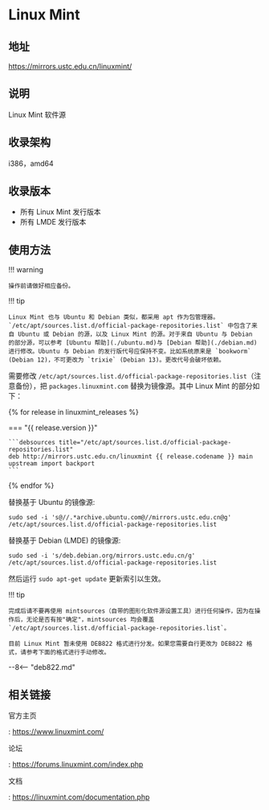 # Linux Mint

## 地址

<https://mirrors.ustc.edu.cn/linuxmint/>

## 说明

Linux Mint 软件源

## 收录架构

i386，amd64

## 收录版本

- 所有 Linux Mint 发行版本
- 所有 LMDE 发行版本

## 使用方法

!!! warning

    操作前请做好相应备份。

!!! tip

    Linux Mint 也与 Ubuntu 和 Debian 类似，都采用 apt 作为包管理器。`/etc/apt/sources.list.d/official-package-repositories.list` 中包含了来自 Ubuntu 或 Debian 的源，以及 Linux Mint 的源。对于来自 Ubuntu 与 Debian 的部分源，可以参考 [Ubuntu 帮助](./ubuntu.md)与 [Debian 帮助](./debian.md)进行修改。Ubuntu 与 Debian 的发行版代号应保持不变。比如系统原来是 `bookworm` (Debian 12)，不可更改为 `trixie` (Debian 13)。更改代号会破坏依赖。

需要修改 `/etc/apt/sources.list.d/official-package-repositories.list`（注意备份），把 `packages.linuxmint.com` 替换为镜像源。其中 Linux Mint 的部分如下：

{% for release in linuxmint_releases %}

=== "{{ release.version }}"

    ```debsources title="/etc/apt/sources.list.d/official-package-repositories.list"
    deb http://mirrors.ustc.edu.cn/linuxmint {{ release.codename }} main upstream import backport
    ```

{% endfor %}

替换基于 Ubuntu 的镜像源:

```shell
sudo sed -i 's@//.*archive.ubuntu.com@//mirrors.ustc.edu.cn@g' /etc/apt/sources.list.d/official-package-repositories.list
```

替换基于 Debian (LMDE) 的镜像源:

```shell
sudo sed -i 's/deb.debian.org/mirrors.ustc.edu.cn/g' /etc/apt/sources.list.d/official-package-repositories.list
```

然后运行 `sudo apt-get update` 更新索引以生效。

!!! tip

    完成后请不要再使用 mintsources（自带的图形化软件源设置工具）进行任何操作，因为在操作后，无论是否有按"确定"，mintsources 均会覆盖 `/etc/apt/sources.list.d/official-package-repositories.list`。

    目前 Linux Mint 暂未使用 DEB822 格式进行分发。如果您需要自行更改为 DEB822 格式，请参考下面的格式进行手动修改。

--8<-- "deb822.md"

## 相关链接

官方主页

:   <https://www.linuxmint.com/>

论坛

:   <https://forums.linuxmint.com/index.php>

文档

:   <https://linuxmint.com/documentation.php>
